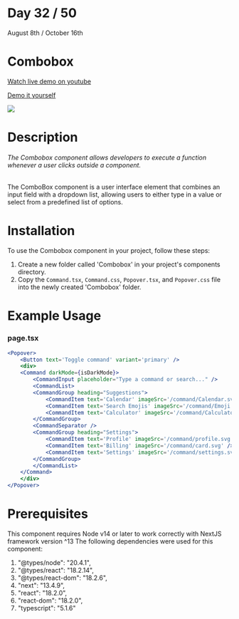 # Day 32 / 50

August 8th / October 16th

# Combobox
<a href="https://www.youtube.com/watch?v=vlroK2Umfew" target="_blank">Watch live demo on youtube</a>

<a href="https:/ / 50daysofcomponents.netlify.app/Combobox" target="_blank">Demo it yourself</a>

<a href="https:/ / 50daysofcomponents.netlify.app/Combobox" target="_blank"><img src="https://cdn.discordapp.com/attachments/715319623637270638/1138625108030795918/image.png"/></a>  

# Description 

###### The Combobox component allows developers to execute a function whenever a user clicks outside a component.

The ComboBox component is a user interface element that combines an input field with a dropdown list, allowing users to either type in a value or select from a predefined list of options.

# Installation 

To use the Combobox component in your project, follow these steps:

1. Create a new folder called 'Combobox' in your project's components directory.
2. Copy the `Command.tsx`, `Command.css`, `Popover.tsx`, and `Popover.css` file into the newly created 'Combobox' folder.

# Example Usage
### page.tsx
```jsx
<Popover>
    <Button text='Toggle command' variant='primary' />
    <div>
    <Command darkMode={isDarkMode}>
        <CommandInput placeholder="Type a command or search..." />
        <CommandList>
        <CommandGroup heading="Suggestions">
            <CommandItem text='Calendar' imageSrc='/command/Calendar.svg' />
            <CommandItem text='Search Emojis' imageSrc='/command/Emoji.svg' />
            <CommandItem text='Calculator' imageSrc='/command/Calculator.svg' />
        </CommandGroup>
        <CommandSeparator />
        <CommandGroup heading="Settings">
            <CommandItem text='Profile' imageSrc='/command/profile.svg' />
            <CommandItem text='Billing' imageSrc='/command/card.svg' />
            <CommandItem text='Settings' imageSrc='/command/settings.svg' />
        </CommandGroup>
        </CommandList>
    </Command>
    </div>
</Popover>
```

# Prerequisites
This component requires Node v14 or later to work correctly with NextJS framework version ^13
The following dependencies were used for this component:
1. "@types/node": "20.4.1",
2. "@types/react": "18.2.14",
3. "@types/react-dom": "18.2.6",
4. "next": "13.4.9",
5. "react": "18.2.0",
6. "react-dom": "18.2.0",
7. "typescript": "5.1.6"